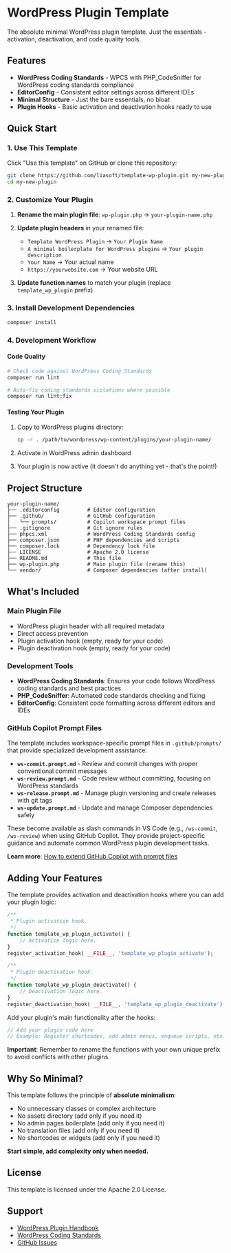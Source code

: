 # WordPress Plugin Template

The absolute minimal WordPress plugin template. Just the essentials - activation, deactivation, and code quality tools.

## Features

- **WordPress Coding Standards** - WPCS with PHP_CodeSniffer for WordPress coding standards compliance
- **EditorConfig** - Consistent editor settings across different IDEs
- **Minimal Structure** - Just the bare essentials, no bloat
- **Plugin Hooks** - Basic activation and deactivation hooks ready to use

## Quick Start

### 1. Use This Template

Click "Use this template" on GitHub or clone this repository:

```bash
git clone https://github.com/liasoft/template-wp-plugin.git my-new-plugin
cd my-new-plugin
```

### 2. Customize Your Plugin

1. **Rename the main plugin file**: `wp-plugin.php` → `your-plugin-name.php`

2. **Update plugin headers** in your renamed file:
   - `Template WordPress Plugin` → `Your Plugin Name`
   - `A minimal boilerplate for WordPress plugins` → `Your plugin description`
   - `Your Name` → Your actual name
   - `https://yourwebsite.com` → Your website URL

3. **Update function names** to match your plugin (replace `template_wp_plugin` prefix)


### 3. Install Development Dependencies

```bash
composer install
```

### 4. Development Workflow

#### Code Quality

```bash
# Check code against WordPress Coding Standards
composer run lint

# Auto-fix coding standards violations where possible
composer run lint:fix
```

#### Testing Your Plugin

1. Copy to WordPress plugins directory:
   ```bash
   cp -r . /path/to/wordpress/wp-content/plugins/your-plugin-name/
   ```

2. Activate in WordPress admin dashboard
3. Your plugin is now active (it doesn't do anything yet - that's the point!)

## Project Structure

```
your-plugin-name/
├── .editorconfig         # Editor configuration
├── .github/              # GitHub configuration
│   └── prompts/          # Copilot workspace prompt files
├── .gitignore            # Git ignore rules
├── phpcs.xml             # WordPress Coding Standards config
├── composer.json         # PHP dependencies and scripts
├── composer.lock         # Dependency lock file
├── LICENSE               # Apache 2.0 license
├── README.md             # This file
├── wp-plugin.php         # Main plugin file (rename this)
└── vendor/               # Composer dependencies (after install)
```

## What's Included

### Main Plugin File
- WordPress plugin header with all required metadata
- Direct access prevention
- Plugin activation hook (empty, ready for your code)
- Plugin deactivation hook (empty, ready for your code)

### Development Tools
- **WordPress Coding Standards**: Ensures your code follows WordPress coding standards and best practices
- **PHP_CodeSniffer**: Automated code standards checking and fixing
- **EditorConfig**: Consistent code formatting across different editors and IDEs

### GitHub Copilot Prompt Files
The template includes workspace-specific prompt files in `.github/prompts/` that provide specialized development assistance:

- **`ws-commit.prompt.md`** - Review and commit changes with proper conventional commit messages
- **`ws-review.prompt.md`** - Code review without committing, focusing on WordPress standards
- **`ws-release.prompt.md`** - Manage plugin versioning and create releases with git tags
- **`ws-update.prompt.md`** - Update and manage Composer dependencies safely

These become available as slash commands in VS Code (e.g., `/ws-commit`, `/ws-review`) when using GitHub Copilot. They provide project-specific guidance and automate common WordPress plugin development tasks.

**Learn more**: [How to extend GitHub Copilot with prompt files](https://svnscha.de/posts/howto-extend-copilot-with-prompt-files/)

## Adding Your Features

The template provides activation and deactivation hooks where you can add your plugin logic:

```php
/**
 * Plugin activation hook.
 */
function template_wp_plugin_activate() {
	// Activation logic here.
}
register_activation_hook( __FILE__, 'template_wp_plugin_activate');

/**
 * Plugin deactivation hook.
 */
function template_wp_plugin_deactivate() {
	// Deactivation logic here.
}
register_deactivation_hook( __FILE__, 'template_wp_plugin_deactivate');
```

Add your plugin's main functionality after the hooks:

```php
// Add your plugin code here
// Example: Register shortcodes, add admin menus, enqueue scripts, etc.
```

**Important**: Remember to rename the functions with your own unique prefix to avoid conflicts with other plugins.

## Why So Minimal?

This template follows the principle of **absolute minimalism**:

- No unnecessary classes or complex architecture
- No assets directory (add only if you need it)
- No admin pages boilerplate (add only if you need it)
- No translation files (add only if you need it)
- No shortcodes or widgets (add only if you need it)

**Start simple, add complexity only when needed.**

## License

This template is licensed under the Apache 2.0 License.

## Support

- [WordPress Plugin Handbook](https://developer.wordpress.org/plugins/)
- [WordPress Coding Standards](https://make.wordpress.org/core/handbook/best-practices/coding-standards/)
- [GitHub Issues](https://github.com/liasoft/template-wp-plugin/issues)
